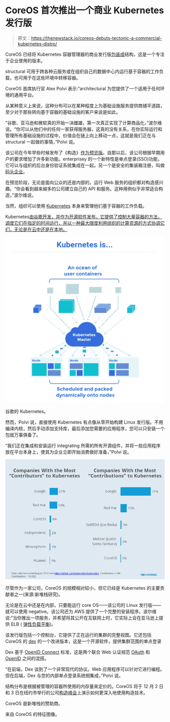# CoreOS 首次推出一个商业 Kubernetes 发行版

> 原文：<https://thenewstack.io/coreos-debuts-tectonic-a-commercial-kubernetes-distro/>

CoreOS 已经将 Kubernetes 容器管理器的商业发行版[包装成](https://tectonic.com/blog/tectonic-general-availability/)结构，这是一个专注于企业使用的版本。

structural 可用于跨各种云服务或在组织自己的数据中心内运行基于容器的工作负载，也可用于在这些环境中转移容器。

CoreOS 首席执行官 Alex Polvi 表示:“architectural 为您提供了一个适用于任何环境的通用平台。

从某种意义上来说，这种分布可以在某种程度上为基础设施服务提供商铺平道路，至少对于那些转向基于容器的基础设施的客户来说是如此。

“谷歌、亚马逊和微软真的开始一决雌雄，第一次真正实现了计算商品化，”波尔维说。“你可以从他们中的任何一家获得服务器，这真的没有关系，在你实际运行和管理所有基础设施的过程中，价值会在链上向上移动一点，这就是我们正在与 structural 一起做的事情，”Polvi 说。

该公司在今年早些时候发布了《构造》[作为预览版](https://coreos.com/blog/announcing-tectonic/)。自那以后，该公司根据早期用户的要求增加了许多新功能。enterprisey 的一个新特性是单点登录(SSO)功能，它可以与组织的后台身份验证系统集成在一起。另一个是安全的集装箱注册，叫做[码头企业](https://tectonic.com/quay-enterprise/)。

在预览阶段，无论是面向公众的还是内部的，运行 Web 服务的组织都对构造感兴趣。“你会看到越来越多的公司建立自己的 API 和服务。这种用例似乎非常适合构造，”波尔维说。

当然，组织可以使用 [Kubernetes](https://thenewstack.io/kubernetes-v1-0-now-on-github-and-kubecon/) 本身来管理他们基于容器的工作负载。

Kubernetes[由谷歌开发，并作为开源软件发布，它提供了控制大量容器的方法，调度它们在指定的时间运行，并以一种最大限度利用组织的计算资源的方式协调它们，无论是在云中还是在本地。](http://kubernetes.io/)

[![Google's Kubernetes.](img/e4d721752000ee4dd7f91bfe47276e99.png)](http://kubernetes.io/)

谷歌的 Kubernetes。

然而，Polvi 说，直接使用 Kubernetes 有点像从零开始构建 Linux 发行版。不用编译内核，然后手动添加支持库，最后添加您需要的应用程序，您可以只安装一个包就万事俱备了。

“我们正在集成和安装运行 integrating 所需的所有开源组件，并将一些应用程序放在平台本身上，使其为企业立即开始消费做好准备，”Polvi 说。

[![Despite its relative small size as a company, CoreOS is already among the top contributors to Kubernetes (Source: The New Stack research).](img/51ccdc7be1289e717baf97cc21aa2510.png)](https://thenewstack.io/wp-content/uploads/2015/11/Kubernetes.png)

尽管作为一家公司，CoreOS 的规模相对较小，但它已经是 Kubernetes 的主要贡献者之一(来源:新堆栈研究)。

无论是在云中还是在内部，只要能运行 core OS——该公司的 Linux 发行版——就可以使用 negative。该公司还为 AWS 提供了一个完整的安装程序。波尔维说:“当你推出一项服务，并希望将其公开在互联网上时，它实际上会在亚马逊上提供 ELB ( [弹性负载平衡](https://aws.amazon.com/elasticloadbalancing/))。

该发行版包括一个控制台，它提供了正在运行的集群的完整视图。它还包括 CoreOS 的 [dex](https://github.com/coreos/dex) 的一个改进版本，这是一个开源软件，提供集群范围的单点登录

Dex 基于 [OpenID Connect](http://openid.net/connect/) 标准，这是两个联合 Web 认证规范 [OAuth](http://oauth.net/) 和 [OpenID](https://openid.net/get-an-openid/what-is-openid/) 之间的混搭。

“在前端，Dex 谈到了一个非常现代的协议。Web 应用程序可以针对它进行编程。但在后端，Dex 与您的内部单点登录系统相集成，”Polvi 说。

结构分布是根据被管理的容器所使用的内存量来定价的。CoreOS 将于 12 月 2 日和 3 日在纽约市举行的公司[构造峰会](https://tectonic.com/summit)上演示如何更深入地使用构造技术。

CoreOS 是新堆栈的赞助商。

来自 CoreOS 的特征图像。

<svg xmlns:xlink="http://www.w3.org/1999/xlink" viewBox="0 0 68 31" version="1.1"><title>Group</title> <desc>Created with Sketch.</desc></svg>